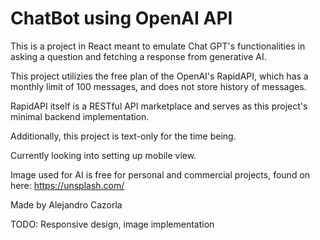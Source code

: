 # ChatBot using OpenAI API

This is a project in React meant to emulate Chat GPT's functionalities in asking a question and fetching a response from generative AI.

This project utilizies the free plan of the OpenAI's RapidAPI, which has a monthly limit of 100 messages, and does not store history of messages.

RapidAPI itself is a RESTful API marketplace and serves as this project's minimal backend implementation.

Additionally, this project is text-only for the time being.

Currently looking into setting up mobile view.

Image used for AI is free for personal and commercial projects, found on here: https://unsplash.com/

Made by Alejandro Cazorla

TODO: Responsive design, image implementation
